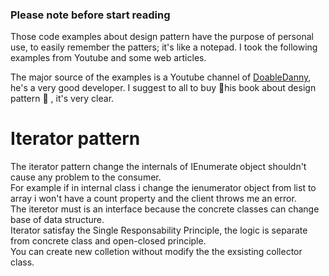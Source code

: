 ### Please note before start reading
Those code examples about design pattern have the purpose of personal use, to easily remember the patters; it's like a notepad. I took the following examples from Youtube and some web articles.

The major source of the examples is a Youtube channel of [DoableDanny](https://www.youtube.com/@doabledanny/videos), he's a very good developer. I suggest to all to buy 📒his book about design pattern 📒 , it's very clear.

# Iterator pattern
 The iterator pattern change the internals of IEnumerate object shouldn't cause any problem to the consumer. \
 For example if in internal class i change the ienumerator object from list to array i won't have a count property and the client throws me an error. \
 The iteretor must is an interface because the concrete classes can change base of data structure. \
 Iterator satisfay the Single Responsability Principle, the logic is separate from concrete class and open-closed principle. \
 You can create new colletion without modify the the exsisting collector class.